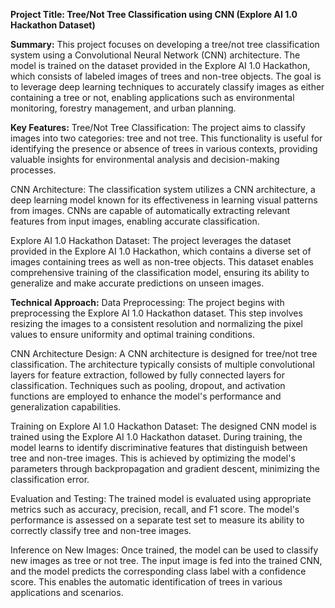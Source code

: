 **Project Title: Tree/Not Tree Classification using CNN (Explore AI 1.0 Hackathon Dataset)**

**Summary:**
This project focuses on developing a tree/not tree classification system using a Convolutional Neural Network (CNN) architecture. The model is trained on the dataset provided in the Explore AI 1.0 Hackathon, which consists of labeled images of trees and non-tree objects. The goal is to leverage deep learning techniques to accurately classify images as either containing a tree or not, enabling applications such as environmental monitoring, forestry management, and urban planning.

**Key Features:**
Tree/Not Tree Classification:
The project aims to classify images into two categories: tree and not tree. This functionality is useful for identifying the presence or absence of trees in various contexts, providing valuable insights for environmental analysis and decision-making processes.

CNN Architecture:
The classification system utilizes a CNN architecture, a deep learning model known for its effectiveness in learning visual patterns from images. CNNs are capable of automatically extracting relevant features from input images, enabling accurate classification.

Explore AI 1.0 Hackathon Dataset:
The project leverages the dataset provided in the Explore AI 1.0 Hackathon, which contains a diverse set of images containing trees as well as non-tree objects. This dataset enables comprehensive training of the classification model, ensuring its ability to generalize and make accurate predictions on unseen images.

**Technical Approach:**
Data Preprocessing:
The project begins with preprocessing the Explore AI 1.0 Hackathon dataset. This step involves resizing the images to a consistent resolution and normalizing the pixel values to ensure uniformity and optimal training conditions.

CNN Architecture Design:
A CNN architecture is designed for tree/not tree classification. The architecture typically consists of multiple convolutional layers for feature extraction, followed by fully connected layers for classification. Techniques such as pooling, dropout, and activation functions are employed to enhance the model's performance and generalization capabilities.

Training on Explore AI 1.0 Hackathon Dataset:
The designed CNN model is trained using the Explore AI 1.0 Hackathon dataset. During training, the model learns to identify discriminative features that distinguish between tree and non-tree images. This is achieved by optimizing the model's parameters through backpropagation and gradient descent, minimizing the classification error.

Evaluation and Testing:
The trained model is evaluated using appropriate metrics such as accuracy, precision, recall, and F1 score. The model's performance is assessed on a separate test set to measure its ability to correctly classify tree and non-tree images.

Inference on New Images:
Once trained, the model can be used to classify new images as tree or not tree. The input image is fed into the trained CNN, and the model predicts the corresponding class label with a confidence score. This enables the automatic identification of trees in various applications and scenarios.
